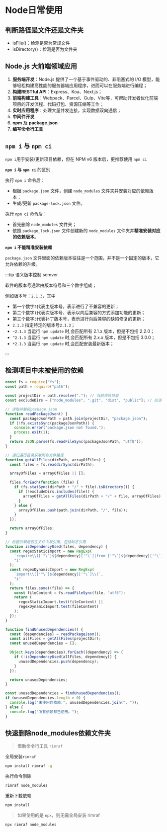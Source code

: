 # Node日常使用



## 判断路径是文件还是文件夹

- isFile()：检测是否为常规文件
- isDirectory()：检测是否为文件夹



## Node.js 大前端领域应用

1. **服务端开发**：Node.js 提供了一个基于事件驱动的、非阻塞式的 I/O 模型，能够轻松构建高性能的服务器端应用程序，进而可以在服务端进行编程；
2. **构建RESTful API**：Express、Koa、Next.js；
3. **前端构建工具**：Webpack、Parcel、Gulp、Vite等，可帮助开发者优化前端项目的开发流程、代码打包、资源压缩等工作；
4. **实时应用程序**：处理大量并发连接，实现数据双向通信；
5. **中间件开发**
6. **npm** 及 **package.json**
7. **编写命令行工具**



## `npm i` 与 `npm ci`

`npm i`用于安装/更新项目依赖，但在 NPM v6 版本后，更推荐使用 `npm ci`



**`npm i` 与 `npm ci`** 的区别

执行 `npm i` 命令后：

- 根据 `package.json` 文件，创建 `node_modules` 文件夹并安装对应的依赖版本；
- 生成/更新 `package-lock.json` 文件。

执行 `npm ci` 命令后：

- 首先删除 `node_modules` 文件夹；
- 依照 `package_lock.json` 文件创建新的 `node_modules` 文件夹并**精准安装对应的依赖版本**。



**`npm i` 不能精准安装依赖**

`package.json` 文件里面的依赖版本往往是一个范围，并不是一个固定的版本，它允许依赖的升级。

:::tip 语义版本控制 semver

软件的版本号通常由版本符号和三个数字组成；

例如版本号：`2.1.3`，其中

- 第一个数字`2`代表主版本号，表示进行了不兼容的更新；
- 第二个数字`1`代表次版本号，表示以向后兼容的方式添加功能的更新；
- 第三个数字`3`代表补丁版本号，表示进行向后兼容的缺陷修复的更新；
- `2.1.3` 指定特定的版本号`2.1.3`；
- `~2.1.3` 当运行 `npm update` 时,会匹配所有 2.1.x 版本，但是不包括 2.2.0；
- `^2.1.3` 当运行 `npm update` 时,会匹配所有 2.x.x 版本，但是不包括 3.0.0；
- `*2.1.3` 当运行 `npm update` 时,会匹配安装最新版本；

:::

## 检测项目中未被使用的依赖

```js
const fs = require("fs");
const path = require("path");

const projectDir = path.resolve("."); // 当前项目目录
const excludeDirs = ["node_modules", ".git", "dist", "public"]; // 应该排除的目录

// 读取并解析package.json
function readPackageJson() {
  const packageJsonPath = path.join(projectDir, "package.json");
  if (!fs.existsSync(packageJsonPath)) {
    console.error("package.json not found.");
    process.exit(1);
  }
  return JSON.parse(fs.readFileSync(packageJsonPath, "utf8"));
}

// 递归遍历目录获取所有文件路径
function getAllFiles(dirPath, arrayOfFiles) {
  const files = fs.readdirSync(dirPath);

  arrayOfFiles = arrayOfFiles || [];

  files.forEach(function (file) {
    if (fs.statSync(dirPath + "/" + file).isDirectory()) {
      if (!excludeDirs.includes(file)) {
        arrayOfFiles = getAllFiles(dirPath + "/" + file, arrayOfFiles);
      }
    } else {
      arrayOfFiles.push(path.join(dirPath, "/", file));
    }
  });

  return arrayOfFiles;
}

// 检查依赖是否在文件中被引用，包括动态引用
function isDependencyUsed(files, dependency) {
  const regexStaticImport = new RegExp(
    `require\\(['"\`]${dependency}['"\`]|from ['"\`]${dependency}['"\`]`,
    "i"
  );
  const regexDynamicImport = new RegExp(
    `import\\(['"\`]${dependency}['"\`]\\)`,
    "i"
  );
  return files.some((file) => {
    const fileContent = fs.readFileSync(file, "utf8");
    return (
      regexStaticImport.test(fileContent) ||
      regexDynamicImport.test(fileContent)
    );
  });
}

function findUnusedDependencies() {
  const {dependencies} = readPackageJson();
  const allFiles = getAllFiles(projectDir);
  const unusedDependencies = [];

  Object.keys(dependencies).forEach((dependency) => {
    if (!isDependencyUsed(allFiles, dependency)) {
      unusedDependencies.push(dependency);
    }
  });

  return unusedDependencies;
}

const unusedDependencies = findUnusedDependencies();
if (unusedDependencies.length > 0) {
  console.log("未使用的依赖:", unusedDependencies.join(", "));
} else {
  console.log("所有依赖都已使用。");
}
```



## 快速删除node_modules依赖文件夹

> 借助命令行工具 `rimraf`

全局安装`rimraf`

```bash
npm install rimraf -g
```

执行命令删除

```bash
rimraf node_modules
```

重新下载依赖

```bash
npm install
```

> 如果使用的是 `npx`，则无需全局安装 rimraf

```bash
npx rimraf node_modules
```

